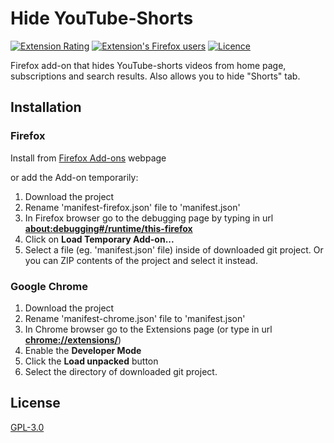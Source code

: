 # Hide YouTube-Shorts

[![Extension Rating](https://img.shields.io/amo/rating/hide-youtube-shorts?color=green&label=Rating&logo=FirefoxBrowser)](https://addons.mozilla.org/en-US/firefox/addon/hide-youtube-shorts/)
[![Extension's Firefox users](https://img.shields.io/amo/users/hide-youtube-shorts?label=Users&logo=FirefoxBrowser)](https://addons.mozilla.org/en-US/firefox/addon/hide-youtube-shorts/)
[![Licence](https://img.shields.io/github/license/Vulpelo/hide-youtube-shorts)](https://github.com/Vulpelo/hide-youtube-shorts/blob/master/LICENCE.md)

Firefox add-on that hides YouTube-shorts videos from home page, subscriptions and search results. 
Also allows you to hide "Shorts" tab.

## Installation

### Firefox 

Install from [Firefox Add-ons](https://addons.mozilla.org/en-US/firefox/addon/hide-youtube-shorts/) webpage

or add the Add-on temporarily:
1. Download the project
2. Rename 'manifest-firefox.json' file to 'manifest.json'
3. In Firefox browser go to the debugging page by typing in url <b>[about:debugging#/runtime/this-firefox](about:debugging#/runtime/this-firefox)</b>
4. Click on <b>Load Temporary Add-on...</b>
5. Select a file (eg. 'manifest.json' file) inside of downloaded git project. Or you can ZIP contents of the project and select it instead.

### Google Chrome

1. Download the project
2. Rename 'manifest-chrome.json' file to 'manifest.json'
3. In Chrome browser go to the Extensions page (or type in url <b>[chrome://extensions/](chrome://extensions/)</b>)
4. Enable the <b>Developer Mode</b>
5. Click the <b>Load unpacked</b> button
6. Select the directory of downloaded git project.

## License

[GPL-3.0](https://github.com/Vulpelo/hide-youtube-shorts/blob/master/LICENCE.md)
